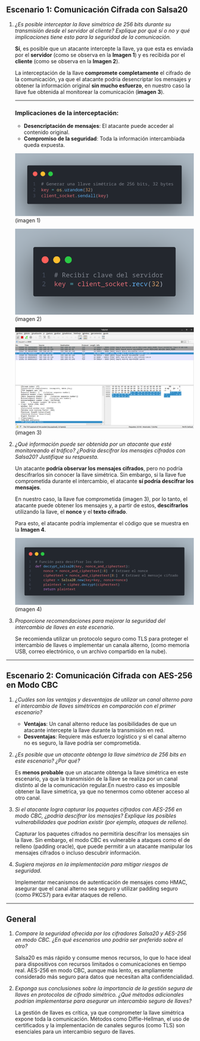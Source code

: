 ## Escenario 1: Comunicación Cifrada con Salsa20

1. *¿Es posible interceptar la llave simétrica de 256 bits durante su transmisión desde el servidor al cliente? Explique por qué sí o no y qué implicaciones tiene esto para la seguridad de la comunicación.*

    **Sí**, es posible que un atacante intercepte la llave, ya que esta es enviada por el **servidor** (como se observa en la **Imagen 1**) y es recibida por el **cliente** (como se observa en la **Imagen 2**). 

    La interceptación de la llave **compromete completamente** el cifrado de la comunicación, ya que el atacante podría desencriptar los mensajes y obtener la información original **sin mucho esfuerzo**, en nuestro caso la llave fue obtenida al monitorear la comunicación (**imagen 3**).

    ---

    ### Implicaciones de la interceptación:
    - **Desencriptación de mensajes**: El atacante puede acceder al contenido original.
    - **Compromiso de la seguridad**: Toda la información intercambiada queda expuesta.
    
   ![SentKey](Images/Pregunta1.png)
    (imagen 1)

    ![ReceivedKey](Images/Pregunta1.1.png)
    (imagen 2)

    ![Llave](Images/Key_salsa.png)
    (imagen 3)



2. *¿Qué información puede ser obtenida por un atacante que esté monitoreando el tráfico? ¿Podría descifrar los mensajes cifrados con Salsa20? Justifique su respuesta.*

   Un atacante **podría observar los mensajes cifrados**, pero no podría descifrarlos sin conocer la llave simétrica. Sin embargo, si la llave fue comprometida durante el intercambio, el atacante **sí podría descifrar los mensajes**.

   En nuestro caso, la llave fue comprometida (imagen 3), por lo tanto, el atacante puede obtener los mensajes y, a partir de estos, **descifrarlos** utilizando la llave, el **nonce** y el **texto cifrado**.

   

   Para esto, el atacante podría implementar el código que se muestra en la **Imagen 4**.

   ![Codigo de desencryptar](Images/Pregunta_2.png)
    (imagen 4)


3. *Proporcione recomendaciones para mejorar la seguridad del intercambio de llaves en este escenario.*

   Se recomienda utilizar un protocolo seguro como TLS para proteger el intercambio de llaves o implementar un canala alterno, (como memoria USB, correo electrónico, o un archivo compartido en la nube).

---

## Escenario 2: Comunicación Cifrada con AES-256 en Modo CBC

1. *¿Cuáles son las ventajas y desventajas de utilizar un canal alterno para el intercambio de llaves simétricas en comparación con el primer escenario?*

   - **Ventajas**: Un canal alterno reduce las posibilidades de que un atacante intercepte la llave durante la transmisión en red.
   - **Desventajas**: Requiere más esfuerzo logístico y si el canal alterno no es seguro, la llave podría ser comprometida.

2. *¿Es posible que un atacante obtenga la llave simétrica de 256 bits en este escenario? ¿Por qué?*

   Es **menos probable** que un atacante obtenga la llave simétrica en este escenario, ya que la transmisión de la llave se realiza por un canal distinto al de la comunicación regular.En nuestro caso es imposible obtener la llave simetrica, ya que no tenermos como obtener acceso al otro canal.

3. *Si el atacante logra capturar los paquetes cifrados con AES-256 en modo CBC, ¿podría descifrar los mensajes? Explique las posibles vulnerabilidades que podrían existir (por ejemplo, ataques de relleno).*

   Capturar los paquetes cifrados no permitiría descifrar los mensajes sin la llave. Sin embargo, el modo CBC es vulnerable a ataques como el de relleno (padding oracle), que puede permitir a un atacante manipular los mensajes cifrados o incluso descubrir información.

4. *Sugiera mejoras en la implementación para mitigar riesgos de seguridad.*

   Implementar mecanismos de autenticación de mensajes como HMAC, asegurar que el canal alterno sea seguro y utilizar padding seguro (como PKCS7) para evitar ataques de relleno.

---

## General

1. *Compare la seguridad ofrecida por los cifradores Salsa20 y AES-256 en modo CBC. ¿En qué escenarios uno podría ser preferido sobre el otro?*

   Salsa20 es más rápido y consume menos recursos, lo que lo hace ideal para dispositivos con recursos limitados o comunicaciones en tiempo real. AES-256 en modo CBC, aunque más lento, es ampliamente considerado más seguro para datos que necesitan alta confidencialidad.

2. *Exponga sus conclusiones sobre la importancia de la gestión segura de llaves en protocolos de cifrado simétrico. ¿Qué métodos adicionales podrían implementarse para asegurar un intercambio seguro de llaves?*

   La gestión de llaves es crítica, ya que comprometer la llave simétrica expone toda la comunicación. Métodos como Diffie-Hellman, el uso de certificados y la implementación de canales seguros (como TLS) son esenciales para un intercambio seguro de llaves.